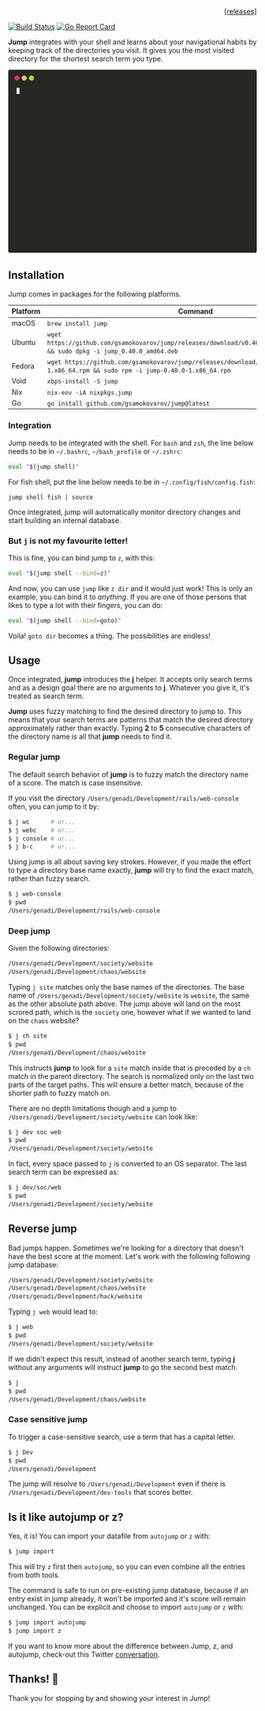 <p align="right">
  <a href="https://github.com/gsamokovarov/jump/releases">[releases]</a>
</p>

[![Build Status](https://travis-ci.org/gsamokovarov/jump.svg?branch=main)](https://travis-ci.org/gsamokovarov/jump) [![Go Report Card](https://goreportcard.com/badge/github.com/gsamokovarov/jump)](https://goreportcard.com/report/github.com/gsamokovarov/jump)

**Jump** integrates with your shell and learns about your navigational habits by
keeping track of the directories you visit. It gives you the most visited
directory for the shortest search term you type.

![Demo](./assets/demo.svg)

## Installation

Jump comes in packages for the following platforms.

| Platform | Command |
| --- | --- |
| macOS | `brew install jump` |
| Ubuntu | `wget https://github.com/gsamokovarov/jump/releases/download/v0.40.0/jump_0.40.0_amd64.deb && sudo dpkg -i jump_0.40.0_amd64.deb` |
| Fedora | `wget https://github.com/gsamokovarov/jump/releases/download/v0.40.0/jump-0.40.0-1.x86_64.rpm && sudo rpm -i jump-0.40.0-1.x86_64.rpm` |
| Void | `xbps-install -S jump` |
| Nix | `nix-env -iA nixpkgs.jump` |
| Go | `go install github.com/gsamokovarov/jump@latest` |

### Integration

Jump needs to be integrated with the shell. For `bash` and `zsh`, the line
below needs to be in `~/.bashrc`, `~/bash_profile` or `~/.zshrc`:

```bash
eval "$(jump shell)"
```

For fish shell, put the line below needs to be in `~/.config/fish/config.fish`:

```
jump shell fish | source
```

Once integrated, jump will automatically monitor directory changes and start
building an internal database.


### But `j` is not my favourite letter!

This is fine, you can bind jump to `z`, with this:

```bash
eval "$(jump shell --bind=z)"
```

And now, you can use `jump` like `z dir` and it would just work! This is only
an example, you can bind it to _anything_. If you are one of those persons that
likes to type a lot with their fingers, you can do:

```bash
eval "$(jump shell --bind=goto)"
```

Voila! `goto dir` becomes a thing. The possibilities are endless!

## Usage

Once integrated, **jump** introduces the **j** helper. It accepts only search
terms and as a design goal there are no arguments to **j**. Whatever you give
it, it's treated as search term.

**Jump** uses fuzzy matching to find the desired directory to jump to. This
means that your search terms are patterns that match the desired directory
approximately rather than exactly. Typing **2** to **5** consecutive characters
of the directory name is all that **jump** needs to find it.

### Regular jump

The default search behavior of **jump** is to fuzzy match the
directory name of a score. The match is case insensitive.

If you visit the directory `/Users/genadi/Development/rails/web-console` often,
you can jump to it by:

```bash
$ j wc      # or...
$ j webc    # or...
$ j console # or...
$ j b-c     # or...
```

Using jump is all about saving key strokes. However, if you made the effort to
type a directory base name exactly, **jump** will try to find the exact match,
rather than fuzzy search.

```bash
$ j web-console
$ pwd
/Users/genadi/Development/rails/web-console
```

### Deep jump

Given the following directories:

```bash
/Users/genadi/Development/society/website
/Users/genadi/Development/chaos/website
```

Typing `j site` matches only the base names of the directories. The base name
of `/Users/genadi/Development/society/website` is `website`, the same as the
other absolute path above. The jump above will land on the most scrored path,
which is the `society` one, however what if we wanted to land on the `chaos`
website?

```bash
$ j ch site
$ pwd
/Users/genadi/Development/chaos/website
```

This instructs **jump** to look for a `site` match inside that is preceded by a
`ch` match in the parent directory. The search is normalized only on the last
two parts of the target paths. This will ensure a better match, because of the
shorter path to fuzzy match on.

There are no depth limitations though and a jump to
`/Users/genadi/Development/society/website` can look like:

```bash
$ j dev soc web
$ pwd
/Users/genadi/Development/society/website
```

In fact, every space passed to `j` is converted to an OS separator. The last
search term can be expressed as:

```bash
$ j dev/soc/web
$ pwd
/Users/genadi/Development/society/website
```

## Reverse jump

Bad jumps happen. Sometimes we're looking for a directory that doesn't have the
best score at the moment. Let's work with the following following jump database:

```bash
/Users/genadi/Development/society/website
/Users/genadi/Development/chaos/website
/Users/genadi/Development/hack/website
```

Typing `j web` would lead to:

```bash
$ j web
$ pwd
/Users/genadi/Development/society/website
```

If we didn't expect this result, instead of another search term, typing **j**
without any arguments will instruct **jump** to go the second best match.

```bash
$ j
$ pwd
/Users/genadi/Development/chaos/website
```

### Case sensitive jump

To trigger a case-sensitive search, use a term that has a capital letter.

```bash
$ j Dev
$ pwd
/Users/genadi/Development
```

The jump will resolve to `/Users/genadi/Development` even if there is
`/Users/genadi/Development/dev-tools` that scores better.

## Is it like autojump or z?

Yes, it is! You can import your datafile from `autojump` or `z` with:

```bash
$ jump import
```

This will try `z` first then `autojump`, so you can even combine all the
entries from both tools.

The command is safe to run on pre-existing jump database, because if an entry
exist in jump already, it won't be imported and it's score will remain
unchanged. You can be explicit and choose to import `autojump` or `z` with:

```bash
$ jump import autojump
$ jump import z
```

If you want to know more about the difference between Jump, z, and autojump,
check-out this Twitter [conversation].

## Thanks! 🙌

Thank you for stopping by and showing your interest in Jump!

[man]: http://gsamokovarov.com/jump
[Go workspace]: https://golang.org/doc/code.html#Workspaces
[conversation]: https://twitter.com/hkdobrev/status/838398833419767808
